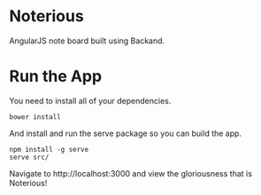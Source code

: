 Noterious 
=========

AngularJS note board built using Backand.

Run the App
===========

You need to install all of your dependencies.
```
bower install
```
And install and run the serve package so you can build the app.

```
npm install -g serve
serve src/
```

Navigate to http://localhost:3000 and view the gloriousness that is Noterious!
